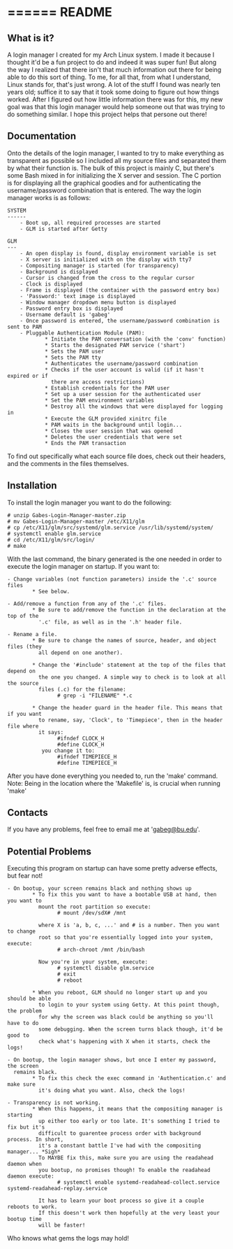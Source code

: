 ======
README
======

What is it?
-----------

A login manager I created for my Arch Linux system. I made it because I thought it'd
be a fun project to do and indeed it was super fun! But along the way I realized that 
there isn't that much information out there for being able to do this sort of thing. 
To me, for all that, from what I understand, Linux stands for, that's just wrong. A 
lot of the stuff I found was nearly ten years old; suffice it to say that it took
some doing to figure out how things worked. After I figured out how little 
information there was for this, my new goal was that this login manager would help 
someone out that was trying to do something similar. I hope this project helps that
persone out there!


Documentation
-------------

Onto the details of the login manager, I wanted to try to make everything as 
transparent as possible so I included all my source files and separated them by what
their function is. The bulk of this project is mainly C, but there's some Bash mixed 
in for initializing the X server and session. The C portion is for displaying all the
graphical goodies and for authenticating the username/password combination that is
entered. The way the login manager works is as follows:
    
    SYSTEM
    ------
        - Boot up, all required processes are started
        - GLM is started after Getty
    
    GLM
    ---
        - An open display is found, display environment variable is set 
        - X server is initialized with on the display with tty7
        - Compositing manager is started (for transparency)
        - Background is displayed
        - Cursor is changed from the cross to the regular cursor
        - Clock is displayed
        - Frame is displayed (the container with the password entry box)
        - 'Password:' text image is displayed
        - Window manager dropdown menu button is displayed
        - Password entry box is displayed
        - Username default is 'gabeg'
        - Once password is entered, the username/password combination is sent to PAM
        - Pluggable Authentication Module (PAM):
                * Initiate the PAM conversation (with the 'conv' function)
                * Starts the designated PAM service ('shart')
                * Sets the PAM user
                * Sets the PAM tty
                * Authenticates the username/password combination
                * Checks if the user account is valid (if it hasn't expired or if 
                  there are access restrictions)
                * Establish credentials for the PAM user
                * Set up a user session for the authenticated user
                * Set the PAM environment variables
                * Destroy all the windows that were displayed for logging in
                * Execute the GLM provided xinitrc file
                * PAM waits in the background until login...
                * Closes the user session that was opened
                * Deletes the user credentials that were set
                * Ends the PAM transaction

To find out specifically what each source file does, check out their headers, and 
the comments in the files themselves.


Installation
------------

To install the login manager you want to do the following:
    
    # unzip Gabes-Login-Manager-master.zip
    # mv Gabes-Login-Manager-master /etc/X11/glm
    # cp /etc/X11/glm/src/systemd/glm.service /usr/lib/systemd/system/
    # systemctl enable glm.service
    # cd /etc/X11/glm/src/login/
    # make

With the last command, the binary generated is the one needed in order to execute the
login manager on startup. If you want to:
    
    - Change variables (not function parameters) inside the '.c' source files
            * See below.
    
    - Add/remove a function from any of the '.c' files. 
            * Be sure to add/remove the function in the declaration at the top of the
              '.c' file, as well as in the '.h' header file. 
    
    - Rename a file.
            * Be sure to change the names of source, header, and object files (they 
              all depend on one another). 
            
            * Change the '#include' statement at the top of the files that depend on 
              the one you changed. A simple way to check is to look at all the source
              files (.c) for the filename:
                    # grep -i "FILENAME" *.c
            
            * Change the header guard in the header file. This means that if you want
              to rename, say, 'Clock', to 'Timepiece', then in the header file where 
              it says:
                    #ifndef CLOCK_H
                    #define CLOCK_H
               you change it to:
                    #ifndef TIMEPIECE_H
                    #define TIMEPIECE_H
               
After you have done everything you needed to, run the 'make' command. 
Note: Being in the location where the 'Makefile' is, is crucial when running 'make'


Contacts
--------

If you have any problems, feel free to email me at 'gabeg@bu.edu'.


Potential Problems
------------------

Executing this program on startup can have some pretty adverse effects, but fear not! 
    
    - On bootup, your screen remains black and nothing shows up
            * To fix this you want to have a bootable USB at hand, then you want to 
              mount the root partition so execute: 
                    # mount /dev/sdX# /mnt
              
              where X is 'a, b, c, ...' and # is a number. Then you want to change 
              root so that you're essentially logged into your system, execute:
                    # arch-chroot /mnt /bin/bash
              
              Now you're in your system, execute:
                    # systemctl disable glm.service
                    # exit
                    # reboot
            
            * When you reboot, GLM should no longer start up and you should be able 
              to login to your system using Getty. At this point though, the problem 
              for why the screen was black could be anything so you'll have to do 
              some debugging. When the screen turns black though, it'd be good to 
              check what's happening with X when it starts, check the logs!
    
    - On bootup, the login manager shows, but once I enter my password, the screen 
      remains black.
            * To fix this check the exec command in 'Authentication.c' and make sure 
              it's doing what you want. Also, check the logs! 
    
    - Transparency is not working.
            * When this happens, it means that the compositing manager is starting 
              up either too early or too late. It's something I tried to fix but it's
              difficult to guarentee process order with background process. In short,
              it's a constant battle I've had with the compositing manager... *Sigh*
              To MAYBE fix this, make sure you are using the readahead daemon when 
              you bootup, no promises though! To enable the readahead daemon execute:
                    # systemctl enable systemd-readahead-collect.service systemd-readahead-replay.service
              
              It has to learn your boot process so give it a couple reboots to work. 
              If this doesn't work then hopefully at the very least your bootup time 
              will be faster! 
    
Who knows what gems the logs may hold!
